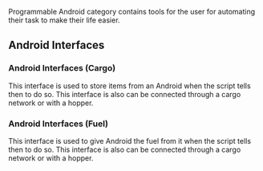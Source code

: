 Programmable Android category contains tools for the user for automating their task to make their life easier.

## Android Interfaces

### Android Interfaces (Cargo)

This interface is used to store items from an Android when the script tells then to do so.
This interface is also can be connected through a cargo network or with a hopper.

### Android Interfaces (Fuel)

This interface is used to give Android the fuel from it when the script tells then to do so.
This interface is also can be connected through a cargo network or with a hopper.
